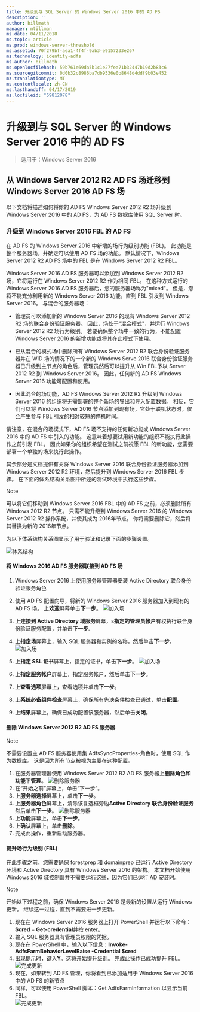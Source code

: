 ```yaml
---
title: 升级到与 SQL Server 的 Windows Server 2016 中的 AD FS
description: ''
author: billmath
manager: mtillman
ms.date: 04/11/2018
ms.topic: article
ms.prod: windows-server-threshold
ms.assetid: 70f279bf-aea1-4f4f-9ab3-e9157233e267
ms.technology: identity-adfs
ms.author: billmath
ms.openlocfilehash: 59b761e69da5b1c1e27fea71b32447b19d2b83c6
ms.sourcegitcommit: 0d0b32c8986ba7db9536e0b8648d4ddf9b03e452
ms.translationtype: MT
ms.contentlocale: zh-CN
ms.lasthandoff: 04/17/2019
ms.locfileid: "59812078"
---
```

# <a name="upgrading-to-ad-fs-in-windows-server-2016-with-sql-server"></a>升级到与 SQL Server 的 Windows Server 2016 中的 AD FS

>适用于：Windows Server 2016


## <a name="moving-from-a-windows-server-2012-r2-ad-fs-farm-to-a-windows-server-2016-ad-fs-farm"></a>从 Windows Server 2012 R2 AD FS 场迁移到 Windows Server 2016 AD FS 场  
以下文档将描述如何将你的 AD FS Windows Server 2012 R2 场升级到 Windows Server 2016 中的 AD FS，为 AD FS 数据库使用 SQL Server 时。  

### <a name="upgrading-ad-fs-to-windows-server-2016-fbl"></a>升级到 Windows Server 2016 FBL 的 AD FS  
在 AD FS 的 Windows Server 2016 中新增的场行为级别功能 (FBL)。   此功能是整个服务器场，并确定可以使用 AD FS 场的功能。   默认情况下，Windows Server 2012 R2 AD FS 场中的 FBL 是在 Windows Server 2012 R2 FBL。  

Windows Server 2016 AD FS 服务器可以添加到 Windows Server 2012 R2 场，它将运行在 Windows Server 2012 R2 作为相同 FBL。  在这种方式运行的 Windows Server 2016 AD FS 服务器后，您的服务器场称为"mixed"。  但是，您将不能充分利用新的 Windows Server 2016 功能，直到 FBL 引发到 Windows Server 2016。  与混合的服务器场：  

-   管理员可以添加新的 Windows Server 2016 的现有 Windows Server 2012 R2 场的联合身份验证服务器。  因此，场处于"混合模式"，并运行 Windows Server 2012 R2 场行为级别。  若要确保整个场中一致的行为，不能配置 Windows Server 2016 的新增功能或将其在此模式下使用。  

-   已从混合的模式场中删除所有 Windows Server 2012 R2 联合身份验证服务器并在 WID 场的情况下的一个新的 Windows Serve 2016 联合身份验证服务器已升级到主节点的角色后，管理员然后可以提升从 Win FBL予以 Server 2012 R2 到 Windows Server 2016。  因此，任何新的 AD FS Windows Server 2016 功能可配置和使用。  

-   因此混合的场功能，AD FS Windows Server 2012 R2 升级到 Windows Server 2016 的组织将无需部署的整个新场的导出和导入配置数据。  相反，它们可以将 Windows Server 2016 节点添加到现有场，它处于联机状态时，仅会产生参与 FBL 引发的相对较短的停机时间。  

请注意，在混合的场模式下，AD FS 场不支持的任何新功能或 Windows Server 2016 中的 AD FS 中引入的功能。  这意味着想要试用新功能的组织不能执行此操作之前引发 FBL。  因此如果你的组织希望在测试之前祝愿 FBL 的新功能，您需要部署一个单独的场来执行此操作。  

其余部分是文档提供有关将 Windows Server 2016 联合身份验证服务器添加到 Windows Server 2012 R2 环境，然后提升到 Windows Server 2016 FBL 步骤。  在下面的体系结构关系图中所述的测试环境中执行这些步骤。  

> [!NOTE]  
> 可以将它们移动到 Windows Server 2016 FBL 中的 AD FS 之前，必须删除所有 Windows 2012 R2 节点。  只需不能升级到 Windows Server 2016 的 Windows Server 2012 R2 操作系统，并使其成为 2016年节点。  你将需要删除它，然后将其替换为新的 2016年节点。  

为以下体系结构关系图显示了用于验证和记录下面的步骤设置。

![体系结构](media/Upgrading-to-AD-FS-in-Windows-Server-2016-SQL/arch.png) 


#### <a name="join-the-windows-2016-ad-fs-server-to-the-ad-fs-farm"></a>将 Windows 2016 AD FS 服务器联接到 AD FS 场

1.  Windows Server 2016 上使用服务器管理器安装 Active Directory 联合身份验证服务角色  

2.  使用 AD FS 配置向导，将新的 Windows Server 2016 服务器加入到现有的 AD FS 场。  上**欢迎**屏幕单击**下一步**。
 ![加入场](media/Upgrading-to-AD-FS-in-Windows-Server-2016-SQL/configure1.png)  
3.  上**连接到 Active Directory 域服务**屏幕，s**指定的管理员帐户**有权执行联合身份验证服务配置，并单击**下一步**.
4.  上**指定场**屏幕上，输入 SQL 服务器和实例的名称，然后单击**下一步**。
![加入场](media/Upgrading-to-AD-FS-in-Windows-Server-2016-SQL/configure3.png)
5.  上**指定 SSL 证书**屏幕上，指定的证书，单击**下一步**。
![加入场](media/Upgrading-to-AD-FS-in-Windows-Server-2016-SQL/configure4.png)
6.  上**指定服务帐户**屏幕上，指定服务帐户，然后单击**下一步**。 
7.  上**查看选项**屏幕上，查看选项并单击**下一步**。 
8.  上**系统必备组件检查**屏幕上，确保所有先决条件检查已通过，单击**配置**。
9.  上**结果**屏幕上，确保已成功配置该服务器，然后单击**关闭**。
 
   
#### <a name="remove-the-windows-server-2012-r2-ad-fs-server"></a>删除 Windows Server 2012 R2 AD FS 服务器

>[!NOTE]
>不需要设置主 AD FS 服务器使用集 AdfsSyncProperties-角色时，使用 SQL 作为数据库。  这是因为所有节点被视为主要在这种配置。

1.  在服务器管理器使用 Windows Server 2012 R2 AD FS 服务器上**删除角色和功能**下**管理**。 
![删除服务器](media/Upgrading-to-AD-FS-in-Windows-Server-2016-SQL/remove1.png)
2.  在“开始之前”屏幕上，单击“下一步”。
3.  上**服务器选择**屏幕上，单击**下一步**。
4.  上**服务器角色**屏幕上，清除该复选框旁边**Active Directory 联合身份验证服务**然后单击**下一步**。
![删除服务器](media/Upgrading-to-AD-FS-in-Windows-Server-2016-SQL/remove2.png)
5.  上**功能**屏幕上，单击**下一步**。
6.  上**确认**屏幕上，单击**删除**。
7.  完成此操作，重新启动服务器。
     
#### <a name="raise-the-farm-behavior-level-fbl"></a>提升场行为级别 (FBL)
在此步骤之前，您需要确保 forestprep 和 domainprep 已运行 Active Directory 环境和 Active Directory 具有 Windows Server 2016 的架构。  本文档开始使用 Windows 2016 域控制器并不需要运行这些，因为它们已运行 AD 安装时。

>[!NOTE]
>开始以下过程之前，确保 Windows Server 2016 是最新的设置从运行 Windows 更新。  继续这一过程，直到不需要进一步更新。 

1. 现在在 Windows Server 2016 服务器上打开 PowerShell 并运行以下命令： **$cred = Get-credential**并按 enter。
2. 输入 SQL 服务器具有管理员权限的凭据。
3. 现在在 PowerShell 中，输入以下信息：**Invoke-AdfsFarmBehaviorLevelRaise -Credential $cred**
2. 出现提示时，键入**Y**。这将开始提升级别。  完成此操作已成功提升 FBL。  
![完成更新](media/Upgrading-to-AD-FS-in-Windows-Server-2016-SQL/finish1.png)
3. 现在，如果转到 AD FS 管理，你将看到已添加适用于 Windows Server 2016 中的 AD FS 的新节点  
4. 同样，可以使用 PowerShell 脚本：Get AdfsFarmInformation 以显示当前 FBL。  
![完成更新](media/Upgrading-to-AD-FS-in-Windows-Server-2016-SQL/finish2.png)

